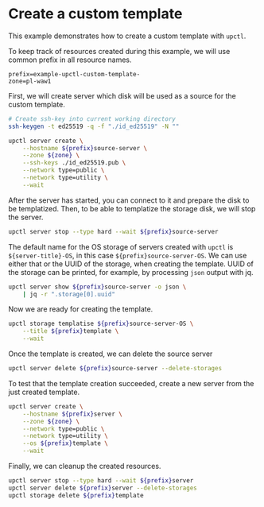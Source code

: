 # Create a custom template

This example demonstrates how to create a custom template with `upctl`.

To keep track of resources created during this example, we will use common prefix in all resource names.

```env
prefix=example-upctl-custom-template-
zone=pl-waw1
```

First, we will create server which disk will be used as a source for the custom template.

```sh
# Create ssh-key into current working directory
ssh-keygen -t ed25519 -q -f "./id_ed25519" -N ""

upctl server create \
    --hostname ${prefix}source-server \
    --zone ${zone} \
    --ssh-keys ./id_ed25519.pub \
    --network type=public \
    --network type=utility \
    --wait
```

After the server has started, you can connect to it and prepare the disk to be templatized. Then, to be able to templatize the storage disk, we will stop the server.

```sh
upctl server stop --type hard --wait ${prefix}source-server
```

The default name for the OS storage of servers created with `upctl` is `${server-title}-OS`, in this case `${prefix}source-server-OS`. We can use either that or the UUID of the storage, when creating the template. UUID of the storage can be printed, for example, by processing `json` output with jq.

```sh
upctl server show ${prefix}source-server -o json \
    | jq -r ".storage[0].uuid"
```

Now we are ready for creating the template.

```sh
upctl storage templatise ${prefix}source-server-OS \
    --title ${prefix}template \
    --wait
```

Once the template is created, we can delete the source server 

```sh
upctl server delete ${prefix}source-server --delete-storages
```

To test that the template creation succeeded, create a new server from the just created template.

```sh
upctl server create \
    --hostname ${prefix}server \
    --zone ${zone} \
    --network type=public \
    --network type=utility \
    --os ${prefix}template \
    --wait
```

Finally, we can cleanup the created resources.

```sh
upctl server stop --type hard --wait ${prefix}server
upctl server delete ${prefix}server --delete-storages
upctl storage delete ${prefix}template
```
